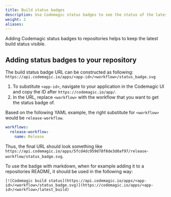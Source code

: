```yaml
---
title: Build status badges
description: Use Codemagic status badges to see the status of the latest build
weight: 2
aliases:
---
```


Adding Codemagic status badges to repositories helps to keep the latest build status visible.

## Adding status badges to your repository

The build status badge URL can be constructed as following: `https://api.codemagic.io/apps/<app-id>/<workflow>/status_badge.svg`

1. To substitute `<app-id>`, navigate to your application in the Codemagic UI and copy the ID after `https://codemagic.io/app/`.
2. In the URL, replace `<workflow>` with the workflow that you want to get the status badge of.

Based on the following YAML example, the right substitute for `<workflow>` would be `release-workflow`.
```yaml
workflows:
  release-workflow:
    name: Release
```

Thus, the final URL should look something like `https://api.codemagic.io/apps/5fcd4dc959d78f8de3d0af97/release-workflow/status_badge.svg`.

To use the badge with markdown, when for example adding it to a repositories README, it should be used in the following way:
```
[![Codemagic build status](https://api.codemagic.io/apps/<app-id>/<workflow>/status_badge.svg)](https://codemagic.io/apps/<app-id>/<workflow>/latest_build)
```
